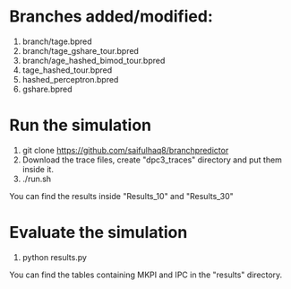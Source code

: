 # Branches added/modified:

1. branch/tage.bpred
2. branch/tage_gshare_tour.bpred
3. branch/age_hashed_bimod_tour.bpred
4. tage_hashed_tour.bpred
5. hashed_perceptron.bpred
6. gshare.bpred


# Run the simulation

1. git clone https://github.com/saifulhaq8/branchpredictor
2. Download the trace files, create "dpc3_traces" directory and put them inside it.
3. ./run.sh

You can find the results inside "Results_10" and "Results_30"

# Evaluate the simulation

1. python results.py

You can find the tables containing MKPI and IPC in the "results" directory.
